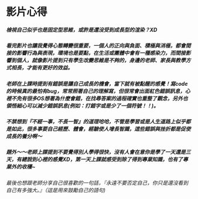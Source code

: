 # 影片心得
##### 檢視自己似乎也是固定型思維，或許是還沒受到成長型的渲染？XD
##### 看完影片也讓我覺得心態轉變很重要，一個人的正向與負面、積極與消極，都會間接的影響行為與表現，環境也是要點，在生活或團體中會有一種感染力，而間接影響到個人，就像影片提到只有學生改變思維是不夠的，身邊的老師、家長與教學方式相長，才能有更好的效益。
##### 老師在上課時提到有錯誤是讓自己成長的機會，當下就有被點醒的感覺！寫code的時候真的最怕有bug，常常照著自己的理解寫，但很常會出面紅色錯誤訊息，心裡不免有很多OS想著為什麼會錯，在找尋答案的過程確實也重整了觀念，另外也領悟細心可以減少錯誤訊息(例如：打錯字或是少了一個符號！！)。
##### 不禁想到『不經一事，不長一智』的道理哈哈，不管是學習或是人生道路上似乎都是如此，很多事要自己經歷、體會，經驗使人增長智識，這些錯誤與挫折都是促使成長的養分啊～
##### 題外～～老師上課提到不要覺得別人學得很快，沒有人會在意你是學了一天還是三天，有總說到心裡的感覺XD，第一天上課就感受到除了得到專業知識，也有了專業外的收穫~
###### 最後也想跟老師分享自己很喜歡的一句話，『永遠不要否定自己，你只是還沒看到自己有多強大。』（這是用來鼓勵自己的語句)